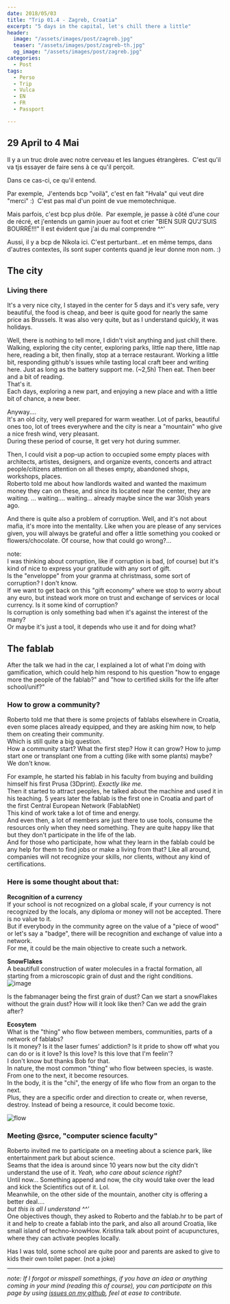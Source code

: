 ```yaml
---
date: 2018/05/03
title: "Trip 01.4 - Zagreb, Croatia"
excerpt: "5 days in the capital, let's chill there a little"
header:
  image: "/assets/images/post/zagreb.jpg"
  teaser: "/assets/images/post/zagreb-th.jpg"
  og_image: "/assets/images/post/zagreb.jpg"
categories:
  - Post
tags:
  - Perso
  - Trip
  - Vulca
  - EN
  - FR
  - Passport

---
```


## 29 April to 4 Mai
Il y a un truc drole avec notre cerveau et les langues étrangères. 
C'est qu'il va tjs essayer de faire sens à ce qu'il perçoit.  

Dans ce cas-ci, ce qu'il entend.  

Par exemple, 
J'entends bcp "voilà", c'est en fait "Hvala" qui veut dire "merci" :) 
C'est pas mal d'un point de vue memotechnique.  

Mais parfois, c'est bcp plus drôle. 
Par exemple, je passe à côté d'une cour de récré, et j'entends un gamin jouer au foot et crier "BIEN SUR QU'J'SUIS BOURRÉ!!!" Il est évident que j'ai du mal comprendre ^^'  

Aussi, il y a bcp de Nikola ici. C'est perturbant...et en même temps, dans d'autres contextes, ils sont super contents quand je leur donne mon nom. :)  


## The city
### Living there
It's a very nice city, I stayed in the center for 5 days and it's very safe, very beautiful, the food is cheap, and beer is quite good for nearly the same price as Brussels.
It was also very quite, but as I understand quickly, it was holidays.

Well, there is nothing to tell more, I didn't visit anything and just chill there. Walking, exploring the city center, exploring parks, little nap there, little nap here, reading a bit, then finally, stop at a terrace restaurant.
Working a little bit, responding github's issues while tasting local craft beer and writing here. Just as long as the battery support me. (~2,5h)
Then eat. Then beer and a bit of reading.    
That's it.  
Each days, exploring a new part, and enjoying a new place and with a little bit of chance, a new beer.  

Anyway....  
It's an old city, very well prepared for warm weather. Lot of parks, beautiful ones too, lot of trees everywhere and the city is near a "mountain" who give a nice fresh wind, very pleasant.  
During these period of course, It get very hot during summer.  

Then, I could visit a pop-up action to occupied some empty places with architects, artistes, designers, and organize events, concerts and attract people/citizens attention on all theses empty, abandoned shops, workshops, places.   
Roberto told me about how landlords waited and wanted the maximum money they can on these, and since its located near the center, they are waiting. ... waiting.... waiting... already maybe since the war 30ish years ago.  

And there is quite also a problem of corruption. Well, and it's not about mafia, it's more into the mentality. Like when you are please of any services given, you will always be grateful and offer a little something you cooked or flowers/chocolate. Of course, how that could go wrong?...    

note:  
I was thinking about corruption, like if corruption is bad, (of course) but it's kind of nice to express your gratitude with any sort of gift.  
Is the "enveloppe" from your granma at christmass, some sort of corruption? I don't know.  
If we want to get back on this "gift economy" where we stop to worry about any euro, but instead work more on trust and exchange of services or local currency. Is it some kind of corruption?   
Is corruption is only something bad when it's against the interest of the many?  
Or maybe it's just a tool, it depends who use it and for doing what?  

## The fablab
After the talk we had in the car, I explained a lot of what I'm doing with gamification, which could help him respond to his question "how to engage more the people of the fablab?" and "how to certified skills for the life after school/unif?"  
### How to grow a community?
Roberto told me that there is some projects of fablabs elsewhere in Croatia, even some places already equipped, and they are asking him now, to help them on creating their community.  
Which is still quite a big question.  
How a community start? What the first step? How it can grow? How to jump start one or transplant one from a cutting (like with some plants) maybe? We don't know.  

For example, he started his fablab in his faculty from buying and building himself his first Prusa (3Dprint). _Exactly like me._  
Then it started to attract peoples, he talked about the machine and used it in his teaching. 5 years later the fablab is the first one in Croatia and part of the first Central European Network (FablabNet)  
This kind of work take a lot of time and energy.  
And even then, a lot of members are just there to use tools, consume the resources only when they need something. They are quite happy like that but they don't participate in the life of the lab.  
And for those who participate, how what they learn in the fablab could be any help for them to find jobs or make a living from that?
Like all around, companies will not recognize your skills, nor clients, without any kind of certifications.  

### Here is some thought about that:

**Recognition of a currency**  
If your school is not recognized on a global scale, if your currency is not recognized by the locals, any diploma or money will not be accepted. There is no value to it.  
But if everybody in the community agree on the value of a "piece of wood" or let's say a "badge", there will be recognition and exchange of value into a network.  
For me, it could be the main objective to create such a network.  

**SnowFlakes**  
A beautifull construction of water molecules in a fractal formation, all starting from a microscopic grain of dust and the right conditions.  
![image](https://user-images.githubusercontent.com/12049360/39813988-efa900be-5392-11e8-9fcb-3092fe29b6e2.png)

Is the fabmanager being the first grain of dust? Can we start a snowFlakes without the grain dust? How will it look like then? Can we add the grain after?  

**Ecosytem**  
What is the "thing" who flow between members, communities, parts of a network of fablabs?  
Is it money? Is it the laser fumes' addiction? Is it pride to show off what you can do or is it love? Is this love? Is this love that I'm feelin'?   
I don't know but thanks Bob for that.  
In nature, the most common "thing" who flow between species, is waste. From one to the next, it become resources.  
In the body, it is the "chi", the energy of life who flow from an organ to the next.  
Plus, they are a specific order and direction to create or, when reverse, destroy. Instead of being a resource, it could become toxic.  

![flow](/assets/images/portfolio/fingerprint-of-god-vortex-math.gif)

### Meeting @srce, "computer science faculty"  
Roberto invited me to participate on a meeting about a science park, like entertainment park but about science.  
Seams that the idea is around since 10 years now but the city didn't understand the use of it. _Yeah, who care about science right?_   
Until now...  Something append and now, the city would take over the lead and kick the Scientifics out of it. Lol.  
Meanwhile, on the other side of the mountain, another city is offering a better deal....  
_but this is all I understand ^^'_  
One objectives though, they asked to Roberto and the fablab.hr to be part of it and help to create a fablab into the park, and also all around Croatia, like small island of techno-knowHow. Kristina talk about point of acupunctures, where they can activate peoples locally.  

Has I was told, some school are quite poor and parents are asked to give to kids their own toilet paper. (not a joke)  

---
*note: If I forgot or misspell somethings, if you have an idea or anything coming in your mind (reading this of course), you can participate on this page by using [issues on my github](https://github.com/nicolasdb/nicolasdb.github.io/issues/), feel at ease to contribute.*
